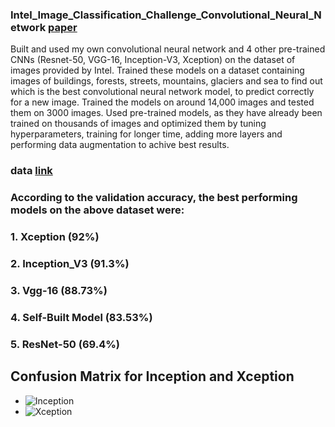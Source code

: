 ### Intel_Image_Classification_Challenge_Convolutional_Neural_Network [paper](https://scholar.google.com/citations?view_op=view_citation&hl=en&user=S3_TCMMAAAAJ&citation_for_view=S3_TCMMAAAAJ:u5HHmVD_uO8C)
Built and used my own convolutional neural network and 4 other pre-trained CNNs (Resnet-50, VGG-16, Inception-V3, Xception) on the dataset of images provided by Intel. Trained these models on a dataset containing images of buildings, forests, streets, mountains, glaciers and sea to find out which is the best convolutional neural network model, to predict correctly for a new image. Trained the models on around 14,000 images and tested them on 3000 images. Used pre-trained models, as they have already been trained on thousands of images and optimized them by tuning hyperparameters, training for longer time, adding more layers and  performing data augmentation to achive best results. 
### data [link](https://www.kaggle.com/datasets/puneet6060/intel-image-classification)
### According to the validation accuracy, the best performing models on the above dataset were:
### 1. Xception (92%)
### 2. Inception_V3 (91.3%)
### 3. Vgg-16 (88.73%)
### 4. Self-Built Model (83.53%)
### 5. ResNet-50 (69.4%)
## Confusion Matrix for Inception and Xception
* ![Inception](https://github.com/XizhiW/Xception_Scenery_Image_Classification/tree/main/img/Inception.png?raw=true)
* ![Xception](https://github.com/XizhiW/Xception_Scenery_Image_Classification/tree/main/img/Xception.png?raw=true)
